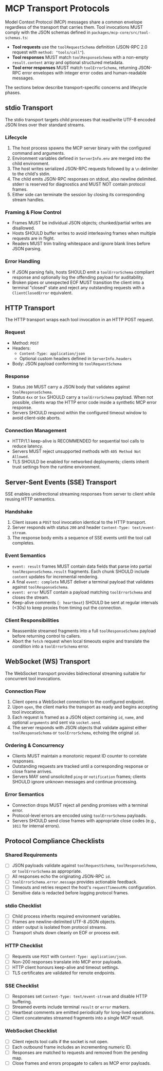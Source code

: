 # MCP Transport Protocols

Model Context Protocol (MCP) messages share a common envelope regardless of the transport that
carries them. Tool invocations MUST comply with the JSON schemas defined in
`packages/mcp-core/src/tool-schemas.ts`:

- **Tool requests** use the `toolRequestSchema` definition (JSON-RPC 2.0 request with `method:
  "tools/call"`).
- **Tool responses** MUST match `toolResponseSchema` with a non-empty `result.content` array and
  optional structured metadata.
- **Tool error responses** MUST match `toolErrorSchema`, returning JSON-RPC error envelopes with
  integer error codes and human-readable messages.

The sections below describe transport-specific concerns and lifecycle phases.

## stdio Transport

The stdio transport targets child processes that read/write UTF-8 encoded JSON lines over their
standard streams.

### Lifecycle

1. The host process spawns the MCP server binary with the configured command and arguments.
2. Environment variables defined in `ServerInfo.env` are merged into the child environment.
3. The host writes serialized JSON-RPC requests followed by a `\n` delimiter to the child's stdin.
4. The child emits JSON-RPC responses on stdout, also newline delimited. stderr is reserved for
   diagnostics and MUST NOT contain protocol frames.
5. Either side can terminate the session by closing its corresponding stream handles.

### Framing & Flow Control

- Frames MUST be individual JSON objects; chunked/partial writes are disallowed.
- Hosts SHOULD buffer writes to avoid interleaving frames when multiple requests are in flight.
- Readers MUST trim trailing whitespace and ignore blank lines before JSON parsing.

### Error Handling

- If JSON parsing fails, hosts SHOULD emit a `toolErrorSchema` compliant response and optionally log
  the offending payload for auditability.
- Broken pipes or unexpected EOF MUST transition the client into a terminal "closed" state and
  reject any outstanding requests with a `ClientClosedError` equivalent.

## HTTP Transport

The HTTP transport wraps each tool invocation in an HTTP POST request.

### Request

- Method: `POST`
- Headers:
  - `Content-Type: application/json`
  - Optional custom headers defined in `ServerInfo.headers`
- Body: JSON payload conforming to `toolRequestSchema`

### Response

- Status `200` MUST carry a JSON body that validates against `toolResponseSchema`.
- Status `4xx` or `5xx` SHOULD carry a `toolErrorSchema` payload. When not possible, clients wrap the
  HTTP error code inside a synthetic MCP error response.
- Servers SHOULD respond within the configured timeout window to avoid client-side aborts.

### Connection Management

- HTTP/1.1 keep-alive is RECOMMENDED for sequential tool calls to reduce latency.
- Servers MUST reject unsupported methods with `405 Method Not Allowed`.
- TLS SHOULD be enabled for networked deployments; clients inherit trust settings from the runtime
  environment.

## Server-Sent Events (SSE) Transport

SSE enables unidirectional streaming responses from server to client while reusing HTTP semantics.

### Handshake

1. Client issues a `POST` tool invocation identical to the HTTP transport.
2. Server responds with status `200` and header `Content-Type: text/event-stream`.
3. The response body emits a sequence of SSE events until the tool call completes.

### Event Semantics

- `event: result` frames MUST contain data fields that parse into partial
  `toolResponseSchema.result` fragments. Each chunk SHOULD include `content` updates for incremental
  rendering.
- A final `event: complete` MUST deliver a terminal payload that validates against
  `toolResponseSchema`.
- `event: error` MUST contain a payload matching `toolErrorSchema` and closes the stream.
- Keep-alive comments (`: heartbeat`) SHOULD be sent at regular intervals (<30s) to keep proxies
  from timing out the connection.

### Client Responsibilities

- Reassemble streamed fragments into a full `toolResponseSchema` payload before returning control to
  callers.
- Abort the `fetch` request when local timeouts expire and translate the condition into a
  `toolErrorSchema` error.

## WebSocket (WS) Transport

The WebSocket transport provides bidirectional streaming suitable for concurrent tool invocations.

### Connection Flow

1. Client opens a WebSocket connection to the configured endpoint.
2. Upon `open`, the client marks the transport as ready and begins accepting tool invocations.
3. Each request is framed as a JSON object containing `id`, `name`, and optional `arguments` and sent
   via `socket.send`.
4. The server responds with JSON objects that validate against either `toolResponseSchema` or
   `toolErrorSchema`, echoing the original `id`.

### Ordering & Concurrency

- Clients MUST maintain a monotonic request ID counter to correlate responses.
- Outstanding requests are tracked until a corresponding response or close frame arrives.
- Servers MAY send unsolicited `ping` or `notification` frames; clients SHOULD ignore unknown
  messages and continue processing.

### Error Semantics

- Connection drops MUST reject all pending promises with a terminal error.
- Protocol-level errors are encoded using `toolErrorSchema` payloads.
- Servers SHOULD send close frames with appropriate close codes (e.g., `1011` for internal errors).

## Protocol Compliance Checklists

### Shared Requirements

- [ ] JSON payloads validate against `toolRequestSchema`, `toolResponseSchema`, or
      `toolErrorSchema` as appropriate.
- [ ] All responses echo the originating JSON-RPC `id`.
- [ ] `toolErrorSchema.error.message` provides actionable feedback.
- [ ] Timeouts and retries respect the host's `requestTimeoutMs` configuration.
- [ ] Sensitive data is redacted before logging protocol frames.

### stdio Checklist

- [ ] Child process inherits required environment variables.
- [ ] Frames are newline-delimited UTF-8 JSON objects.
- [ ] stderr output is isolated from protocol streams.
- [ ] Transport shuts down cleanly on EOF or process exit.

### HTTP Checklist

- [ ] Requests use `POST` with `Content-Type: application/json`.
- [ ] Non-200 responses translate into MCP error payloads.
- [ ] HTTP client honours keep-alive and timeout settings.
- [ ] TLS certificates are validated for remote endpoints.

### SSE Checklist

- [ ] Responses set `Content-Type: text/event-stream` and disable HTTP buffering.
- [ ] Streamed events include terminal `result` or `error` markers.
- [ ] Heartbeat comments are emitted periodically for long-lived operations.
- [ ] Client concatenates streamed fragments into a single MCP result.

### WebSocket Checklist

- [ ] Client rejects tool calls if the socket is not open.
- [ ] Each outbound frame includes an incrementing numeric ID.
- [ ] Responses are matched to requests and removed from the pending map.
- [ ] Close frames and errors propagate to callers as MCP error payloads.

